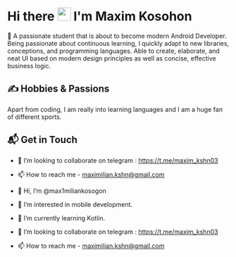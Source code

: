 # Hi there <img src="https://raw.githubusercontent.com/MartinHeinz/MartinHeinz/master/wave.gif" width="30px"> I'm Maxim Kosohon

🚀 A passionate student that is about to become modern Android Developer. Being passionate about continuous learning, I quickly adapt to new libraries, conceptions, and programming languages. Able to create, elaborate, and neat UI based on modern design principles as well as concise, effective business logic.

## &#x270d; Hobbies & Passions
Apart from coding, I am really into learning languages and I am a huge fan of different sports.
## 📬 Get in Touch
- 💞️ I’m looking to collaborate on telegram : https://t.me/maxim_kshn03
- 📫 How to reach me - maximilian.kshn@gmail.com




- 👋 Hi, I’m @max1miliankosogon
- 👀 I’m interested in mobile development.
- 🌱 I’m currently learning Kotlin.
- 💞️ I’m looking to collaborate on telegram : https://t.me/maxim_kshn03
- 📫 How to reach me - maximilian.kshn@gmail.com

<!---
max1miliankosogon/max1miliankosogon is a ✨ special ✨ repository because its `README.md` (this file) appears on your GitHub profile.
You can click the Preview link to take a look at your changes.
--->

